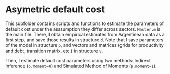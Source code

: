 # Asymetric default cost

This subfolder contains scripts and functions to estimate the parameters of default cost under the asssumption they differ across sectors. `Master.m` is the main file. There, I obtain empirical estimates from Argentinean data as a first step, and save those results in structure `d`. Note that I save parameters of the model in structure `p`, and vectors and matrices (grids for productivity and debt, transition matrix, etc.) in structure `v`. 

Then, I estimate default cost parameters using two methods: Indirect Inference (`p.moment=0`) and Simulated Method of Moments (`p.moment=1`). 
